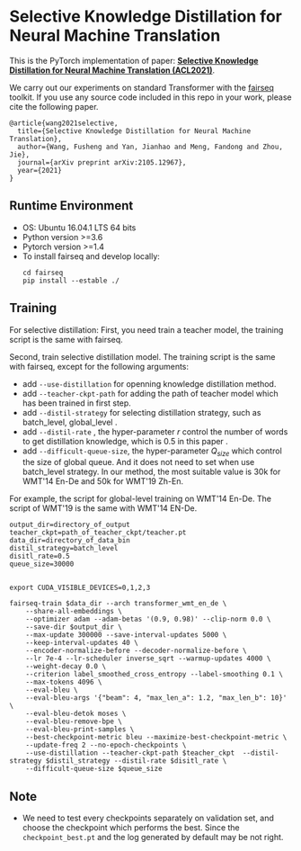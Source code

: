 
# Selective Knowledge Distillation for Neural Machine Translation
This is the PyTorch implementation of paper: **[Selective Knowledge Distillation for Neural Machine Translation (ACL2021)](<https://arxiv.org/abs/2105.12967>)**. 

We carry out our experiments on standard Transformer with the  [fairseq](https://github.com/pytorch/fairseq) toolkit. If you use any source code included in this repo in your work, please cite the following paper.

```
@article{wang2021selective,
  title={Selective Knowledge Distillation for Neural Machine Translation},
  author={Wang, Fusheng and Yan, Jianhao and Meng, Fandong and Zhou, Jie},
  journal={arXiv preprint arXiv:2105.12967},
  year={2021}
}
```


## Runtime Environment
- OS: Ubuntu 16.04.1 LTS 64 bits
- Python version >=3.6
- Pytorch version >=1.4
- To install fairseq and develop locally:
  ```
  cd fairseq
  pip install --estable ./
  ```

## Training
For selective distillation:
First, you need train a teacher model, the training script is the same with fairseq.

Second, train selective distillation model. The training script is the same with fairseq, except  for the following arguments:

- add `--use-distillation` for openning knowledge distillation method.
- add `--teacher-ckpt-path` for adding the path of teacher model  which has been trained in first step.
- add `--distil-strategy` for selecting distillation strategy, such as batch_level, global_level .
- add `--distil-rate` , the hyper-parameter $r$ control the number of words to get distillation knowledge, which is 0.5 in this paper .
-  add `--difficult-queue-size`, the hyper-parameter $Q_{size}$ which control the size of global queue. And it does not need to set when use batch_level strategy. In our method, the most suitable value is 30k for WMT'14 En-De and 50k for WMT'19 Zh-En.

For example, the script for global-level training on WMT'14 En-De. The script of WMT'19 is the same with WMT'14 EN-De.

```
output_dir=directory_of_output
teacher_ckpt=path_of_teacher_ckpt/teacher.pt
data_dir=directory_of_data_bin
distil_strategy=batch_level
disitl_rate=0.5
queue_size=30000


export CUDA_VISIBLE_DEVICES=0,1,2,3

fairseq-train $data_dir --arch transformer_wmt_en_de \
    --share-all-embeddings \
    --optimizer adam --adam-betas '(0.9, 0.98)' --clip-norm 0.0 \
    --save-dir $output_dir \
    --max-update 300000 --save-interval-updates 5000 \
    --keep-interval-updates 40 \
    --encoder-normalize-before --decoder-normalize-before \
    --lr 7e-4 --lr-scheduler inverse_sqrt --warmup-updates 4000 \
    --weight-decay 0.0 \
    --criterion label_smoothed_cross_entropy --label-smoothing 0.1 \
    --max-tokens 4096 \
    --eval-bleu \
    --eval-bleu-args '{"beam": 4, "max_len_a": 1.2, "max_len_b": 10}' \
    --eval-bleu-detok moses \
    --eval-bleu-remove-bpe \
    --eval-bleu-print-samples \
    --best-checkpoint-metric bleu --maximize-best-checkpoint-metric \
    --update-freq 2 --no-epoch-checkpoints \
    --use-distillation --teacher-ckpt-path $teacher_ckpt  --distil-strategy $distil_strategy --distil-rate $disitl_rate \
    --difficult-queue-size $queue_size

```



## Note
- We need to test every checkpoints separately on validation set, and choose the checkpoint which performs the best.  Since the `checkpoint_best.pt` and the log generated by default may be not right.
